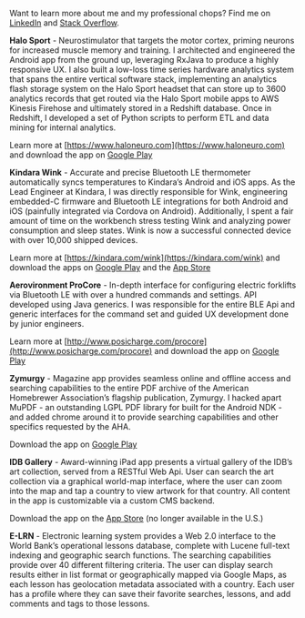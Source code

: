 Want to learn more about me and my professional chops?  Find me on [LinkedIn](https://www.linkedin.com/in/kbabcockuf/) and [Stack Overflow](http://stackoverflow.com/users/345606/kevin).

**Halo Sport** - Neurostimulator that targets the motor cortex, priming neurons for increased muscle memory and training.  I architected and engineered the Android app from the ground up, leveraging RxJava to produce a highly responsive UX.  I also built a low-loss time series hardware analytics system that spans the entire vertical software stack, implementing an analytics flash storage system on the Halo Sport headset that can store up to 3600 analytics records that get routed via the Halo Sport mobile apps to AWS Kinesis Firehose and ultimately stored in a Redshift database.  Once in Redshift, I developed a set of Python scripts to perform ETL and data mining for internal analytics.

Learn more at [https://www.haloneuro.com](https://www.haloneuro.com) and download the app on [Google Play](https://play.google.com/store/apps/details?id=com.haloneuro.halo)

**Kindara Wink** - Accurate and precise Bluetooth LE thermometer automatically syncs temperatures to Kindara’s Android and iOS apps.  As the Lead Engineer at Kindara, I was directly responsible for Wink, engineering embedded-C firmware and Bluetooth LE integrations for both Android and iOS (painfully integrated via Cordova on Android).  Additionally, I spent a fair amount of time on the workbench stress testing Wink and analyzing power consumption and sleep states.  Wink is now a successful connected device with over 10,000 shipped devices.

Learn more at [https://kindara.com/wink](https://kindara.com/wink) and download the apps on [Google Play](https://play.google.com/store/apps/details?id=com.kindara.pgap) and the [App Store](https://itunes.apple.com/us/app/kindara-fertility-awareness/id522674372?mt=8)

**Aerovironment ProCore** - In-depth interface for configuring electric forklifts via Bluetooth LE with over a hundred commands and settings.  API developed using Java generics.  I was responsible for the entire BLE Api and generic interfaces for the command set and guided UX development done by junior engineers.  

Learn more at [http://www.posicharge.com/procore](http://www.posicharge.com/procore) and download the app on [Google Play](https://play.google.com/store/apps/details?id=com.aerovironment.ngc&hl=en)

**Zymurgy** - Magazine app provides seamless online and offline access and searching capabilities to the entire PDF archive of the American Homebrewer Association’s flagship publication, Zymurgy.  I hacked apart MuPDF - an outstanding LGPL PDF library for built for the Android NDK - and added chrome around it to provide searching capabilities and other specifics requested by the AHA.  

Download the app on [Google Play](https://play.google.com/store/apps/details?id=com.zymurgy)

**IDB Gallery** - Award-winning iPad app presents a virtual gallery of the IDB’s art collection, served from a RESTful Web Api.  User can search the art collection via a graphical world-map interface, where the user can zoom into the map and tap a country to view artwork for that country.  All content in the app is customizable via a custom CMS backend.

Download the app on the [App Store](https://itunes.apple.com/us/app/idb-gallery/id619335890) (no longer available in the U.S.)

**E-LRN** - Electronic learning system provides a Web 2.0 interface to the World Bank’s operational lessons database, complete with Lucene full-text indexing and geographic search functions.  The searching capabilities provide over 40 different filtering criteria.  The user can display search results either in list format or geographically mapped via Google Maps, as each lesson has geolocation metadata associated with a country.  Each user has a profile where they can save their favorite searches, lessons, and add comments and tags to those lessons.
